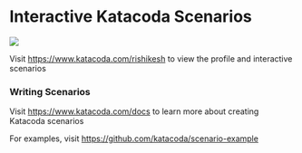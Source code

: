 # Interactive Katacoda Scenarios

[![](http://shields.katacoda.com/katacoda/rishikesh/count.svg)](https://www.katacoda.com/rishikesh "Get your profile on Katacoda.com")

Visit https://www.katacoda.com/rishikesh to view the profile and interactive scenarios

### Writing Scenarios
Visit https://www.katacoda.com/docs to learn more about creating Katacoda scenarios

For examples, visit https://github.com/katacoda/scenario-example
